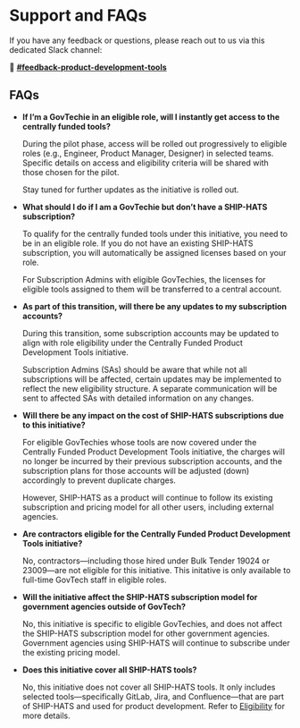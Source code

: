  # Support and FAQs
 
 If you have any feedback or questions, please reach out to us via this dedicated Slack channel: 
 
 💬 [**#feedback-product-development-tools**](https://govtech.enterprise.slack.com/archives/C07UF60HY9Y)

 ## FAQs

 -  **If I’m a GovTechie in an eligible role, will I instantly get access to the centrally funded tools?**

    During the pilot phase, access will be rolled out progressively to eligible roles (e.g., Engineer, Product Manager, Designer) in selected teams. Specific details on access and eligibility criteria will be shared with those chosen for the pilot.

    Stay tuned for further updates as the initiative is rolled out.

- **What should I do if I am a GovTechie but don’t have a SHIP-HATS subscription?**

    To qualify for the centrally funded tools under this initiative, you need to be in an eligible role. If you do not have an existing SHIP-HATS subscription, you will automatically be assigned licenses based on your role.
    
    For Subscription Admins with eligible GovTechies, the licenses for eligible tools assigned to them will be transferred to a central account.


- **As part of this transition, will there be any updates to my subscription accounts?**

    During this transition, some subscription accounts may be updated to align with role eligibility under the Centrally Funded Product Development Tools initiative. 

    Subscription Admins (SAs) should be aware that while not all subscriptions will be affected, certain updates may be implemented to reflect the new eligibility structure. A separate communication will be sent to affected SAs with detailed information on any changes.

- **Will there be any impact on the cost of SHIP-HATS subscriptions due to this initiative?**

    For eligible GovTechies whose tools are now covered under the Centrally Funded Product Development Tools initiative, the charges will no longer be incurred by their previous subscription accounts, and the subscription plans for those accounts will be adjusted (down) accordingly to prevent duplicate charges. 
    
    However, SHIP-HATS as a product will continue to follow its existing subscription and pricing model for all other users, including external agencies.

- **Are contractors eligible for the Centrally Funded Product Development Tools initiative?**

    No, contractors—including those hired under Bulk Tender 19024 or 23009—are not eligible for this initiative. This initative is only available to full-time GovTech staff in eligible roles.

- **Will the initiative affect the SHIP-HATS subscription model for government agencies outside of GovTech?**

    No, this initiative is specific to eligible GovTechies, and does not affect the SHIP-HATS subscription model for other government agencies. Government agencies using SHIP-HATS will continue to subscribe under the existing pricing model.

- **Does this initiative cover all SHIP-HATS tools?**

    No, this initiative does not cover all SHIP-HATS tools. It only includes selected tools—specifically GitLab, Jira, and Confluence—that are part of SHIP-HATS and used for product development. Refer to [Eligibility](/eligibility.md) for more details.
